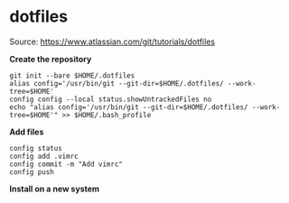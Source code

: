 # dotfiles

Source: https://www.atlassian.com/git/tutorials/dotfiles

**Create the repository**
```
git init --bare $HOME/.dotfiles
alias config='/usr/bin/git --git-dir=$HOME/.dotfiles/ --work-tree=$HOME'
config config --local status.showUntrackedFiles no
echo "alias config='/usr/bin/git --git-dir=$HOME/.dotfiles/ --work-tree=$HOME'" >> $HOME/.bash_profile
```
**Add files**
```
config status
config add .vimrc
config commit -m "Add vimrc"
config push
```
**Install on a new system**
